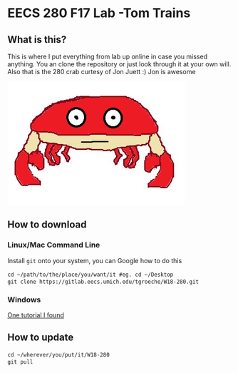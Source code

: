 # EECS 280 F17 Lab -Tom Trains

## What is this?
This is where I put everything from lab up online in case you missed anything. You an clone the repository or just look through it at your own will. Also that is the 280 crab curtesy of Jon Juett :) Jon is awesome

![Image](.other/pictures/crabster.jpg) 

## How to download

### Linux/Mac Command Line
Install `git` onto your system, you can Google how to do this
```
cd ~/path/to/the/place/you/want/it #eg. cd ~/Desktop
git clone https://gitlab.eecs.umich.edu/tgroeche/W18-280.git
```

### Windows

[One tutorial I found](http://guides.beanstalkapp.com/version-control/git-on-windows.html)


## How to update
~~~
cd ~/wherever/you/put/it/W18-280
git pull
~~~
